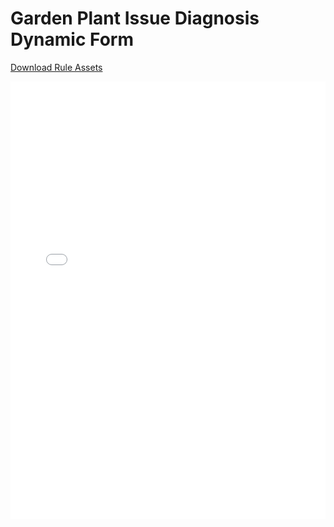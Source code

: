 # Garden Plant Issue Diagnosis Dynamic Form

[Download Rule Assets](https://github.com/corticon/templates/blob/main/Dynamic-Form-Templates/Plant-Clinic/Rule%20Assets.zip)

<iframe width="100%" height="700" src="//jsfiddle.net/salmelinovitz/b0a5qjeu/2/embedded/result/" allowfullscreen="allowfullscreen" allowpaymentrequest frameborder="0"></iframe>